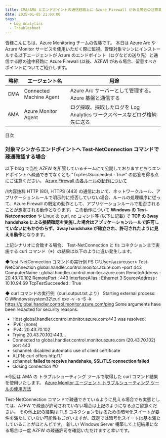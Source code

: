 ```yaml
---
title: CMA/AMA とエンドポイントの通信経路上に Azure Firewall がある場合の注意事項
date: 2025-01-05 21:00:00
tags:
  - Log Analytics
  - Troubleshoot
---
```


<!-- more -->
皆様こんにちは、Azure Monitoring チームの佐藤です。
本日は Azure Arc や Azure Monitor サービスを使用いただく際に監視、管理対象マシンにインストールする以下エージェントが Azure のエンドポイント（ログなどの送り先）と通信する際の途中経路に Azure Firewall (以後、AZFW) がある場合、留意すべきポイントについてご紹介します。

| 略称  | エージェント名  | 用途  | 
| ------------ | ------------ | ------------ |
| CMA | Connected Machine Agent  |   Azure Arc サーバーとして管理する。Azure 基盤と通信する |
| AMA | Azure Monitor Agent  | ログ採取、採取したログを Log Analytics ワークスペースなどログ格納先に送る  |

目次


### 対象マシンからエンドポイントへ Test-NetConnection コマンドで疎通確認する場合
以下 blog で当社 AZFW を所管しているチームにて公開しておりますとおりエンドポイントへ疎通できてなくとも "TcpTestSucceeded : True" の応答を得る点にご注意ください。
[Azure Firewall の各ルールの動作について](https://jpaztech.github.io/blog/network/firewall-rules/)

//内容抜粋
HTTP (80), HTTPS (443) の通信において、ネットワークルール、アプリケーションルールで明示的に拒否していない場合、ルールの処理順序に従って、Azure Firewall の既定の動作として、アプリケーションルールで拒否されることが想定される動作となります。
この動作について **Windows の Test-Netconnection** や Linux の curl, nc コマンド等 (以下に記載) で **TCP の 3way handshake による接続確認を実施した場合はアプリケーションルールで許可していないにもかかわらず、3way handshake が確立され、許可されたように見える動作**となります。


上記シナリオに合致する場合、 Test-NetConnection と tls コネクションまで実施する curl コマンド（※）の結果は以下のように違い発生します。

◆Test-NetConnection コマンドの実行例
PS C:\Users\azureuser> Test-NetConnection global.handler.control.monitor.azure.com -port 443                                                                                                                  
ComputerName     : global.handler.control.monitor.azure.com
RemoteAddress    : 20.43.70.102
RemotePort       : 443
InterfaceAlias   : Ethernet 3
SourceAddress    : 10.10.94.69
TcpTestSucceeded : True

◆ curl コマンドの実行例（curl.output.txt より）
Starting external process: C:\Windows\system32\curl.exe -v -s -S -k https://global.handler.control.monitor.azure.com/ping
Some arguments have been redacted for security reasons.
* Host global.handler.control.monitor.azure.com:443 was resolved.
* IPv6: (none)
* IPv4: 20.43.70.102
*   Trying 20.43.70.102:443...
* Connected to global.handler.control.monitor.azure.com (20.43.70.102) port 443
* schannel: disabled automatic use of client certificate
* ALPN: curl offers http/1.1
* schannel: **failed to receive handshake, SSL/TLS connection failed**
* closing connection #0

※今回は AMA の トラブルシューティング ツールで取得した curl コマンド結果を使用いたします。
[Azure Monitor エージェント トラブルシューティング ツールの使用方法](https://learn.microsoft.com/ja-jp/azure/azure-monitor/agents/troubleshooter-ama-windows?tabs=WindowsPowerShell)

Test-NetConnection コマンドで疎通できているように見える場合でも実態としては、AZFW で疎通が許可されていない場合は上記のようになる点ご留意ください。
その他上記の結果は TLS コネクションをはるための暗号化スイートが要件を満たしていない可能性もございますが、既定では暗号化スイートは基本満たしていることがほとんどです。
新しい Windows Server 構築して上記結果になる場合は一度 AZFW の疎通許可を確認いただけますと幸いです。